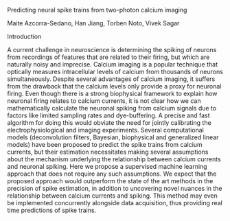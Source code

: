 Predicting neural spike trains from two-photon calcium imaging

Maite Azcorra-Sedano, Han Jiang, Torben Noto, Vivek Sagar


Introduction

A current challenge in neuroscience is determining the spiking of neurons from recordings of features that are related to their firing, but which are naturally noisy and imprecise. Calcium imaging is a popular technique that optically measures intracellular levels of calcium from thousands of neurons simultaneously. Despite several advantages of calcium imaging, it suffers from the drawback that the calcium levels only provide a proxy for neuronal firing. Even though there is a strong biophysical framework to explain how neuronal firing relates to calcium currents, it is not clear how we can mathematically calculate the neuronal spiking from calcium signals due to factors like limited sampling rates and dye-buffering. A precise and fast algorithm for doing this would obviate the need for jointly calibrating the electrophysiological and imaging experiments.
Several computational models (deconvolution filters, Bayesian, biophysical and generalized linear models) have been proposed to predict the spike trains from calcium currents, but their estimation necessitates making several assumptions about the mechanism underlying the relationship between calcium currents and neuronal spiking. Here we propose a supervised machine learning approach that does not require any such assumptions. We expect that the proposed approach would outperform the state of the art methods in the precision of spike estimation, in addition to uncovering novel nuances in the relationship between calcium currents and spiking. This method may even be implemented concurrently alongside data acquisition, thus providing real time predictions of spike trains.
